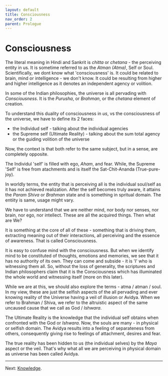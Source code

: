 ```yaml
---
layout: default
title: Consciousness
nav_order: 2
parent: Prologue
---
```


# Consciousness

The literal meaning in Hindi and Sankrit is *chitta* or *chetana* - the perceiving entity in us. It is sometime referred to as the *Atman (Atma)*, Self or Soul. 
Scientifically, we dont know what 'consciousness' is. It could be related to brain, mind or intelligence - we don't know. It could be resulting from higher and higher intelligence as it denotes an independent agency or volition.

In some of the Indian philosophies, the universe is all pervading with *Consciousness*. It is the *Purusha*, or *Brahman*, or the *chetana* element of creation.

To understand this duality of consciousness in *us*, vs the consciousness of the universe, we have to define its 2 faces:
- the Individud self - talking about the individual agencies
- the Supreme self (Ultimate Reality) - talking about the sum total agency or the guiding volition of the universe

Now, the context is that both refer to the same subject, but in a sense, are completely opposite.

The Individul 'self' is filled with ego, *Aham*, and fear. While, the Supreme 'Self' is free from atachments and is itself the Sat-Chit-Ananda (True-pure-joy).

In worldly terms, the entity that is perceiving all is the individual soul/self as it has not achieved realization. After the self becomes truly aware, it attains the *Param Shiva* or *Brahman* state and is something in spritual domain. The entiity is same, usage might vary.

We have to understand that we are neither mind, nor body nor senses, nor brain, nor ego, nor intellect. These are all the acquired things. Then what are We?

It is something at the core of all of these - something that is driving them, extracting meaning out of their interactions, all perceiving and the essence of awareness. That is called Consciousness.

It is easy to confuse mind with the consciousness. But when we identify mind to be constituted of thoughts, emotions and memories, we see that it has no authority of its own. They can come and subside - it is 'I' who is witnessing them all. So, without the loss of generality, the scriptures and Indian philosophers claim that it is the Consciousness which has illuminated the whole world and witnessing itself (more on this later).

While we are at this, we should also explore the terms - atma / atman / soul. In my view, these are just the selfish aspects of the all pervading and ever knowing reality of the Universe having a veil of illusion or Avidya. When we refer to Brahman / Shiva, we refer to the altruistic aspect of the same uncaused cause that we call as God / *Ishwara*. 

The Ultimate Reality is the knowledge that the individual self obtains when confronted with the God or *Ishwara*. Now, the souls are many - in physical or selfish domain. The Avidya results into a feeling of separateness from others, consequently giving rise to feelings of attachment, desires and fear. 

The true reality has been hidden to us (the individual selves) by the *Maya* aspect or the veil. That's why what all we are perceiving in physical domain as universe has been called Avidya.

---

Next: [Knowledge](/c0/know/).